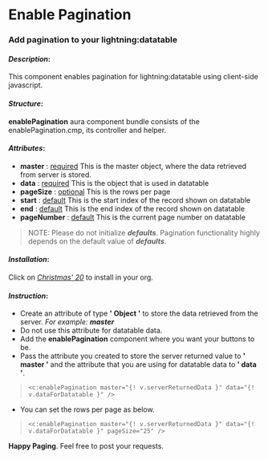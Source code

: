 # Enable Pagination

### Add pagination to your **lightning:datatable**

#### _Description_:

This component enables pagination for lightning:datatable using client-side javascript.

#### _Structure_:

**enablePagination** aura component bundle consists of the enablePagination.cmp, its controller and helper.

#### _Attributes_:

- **master** : [required](/#) This is the master object, where the data retrieved from server is stored.
- **data** : [required](/#) This is the object that is used in datatable
- **pageSize** : [optional](/#) This is the rows per page
- **start** : [default](/#) This is the start index of the record shown on datatable
- **end** : [default](/#) This is the end index of the record shown on datatable
- **pageNumber** : [default](/#) This is the current page number on datatable

> NOTE: Please do not initialize _**defaults**_. Pagination functionality highly depends on the default value of _**defaults**_.

#### _Installation_:

Click on [_Christmas' 20_](https://login.salesforce.com/packaging/installPackage.apexp?p0=04t2v000006SmnO&isdtp=p1) to install in your org.

#### _Instruction_:

- Create an attribute of type **' Object '** to store the data retrieved from the server. _For example: **master**_
- Do not use this attribute for datatable data.
- Add the **enablePagination** component where you want your buttons to be.
- Pass the attribute you created to store the server returned value to **' master '** and the attribute that you are using for datatable data to **' data '**.

> `<c:enablePagination master="{! v.serverReturnedData }" data="{! v.dataForDatatable }" />`

- You can set the rows per page as below.

> `<c:enablePagination master="{! v.serverReturnedData }" data="{! v.dataForDatatable }" pageSize="25" />`

**Happy Paging**. Feel free to post your requests.
